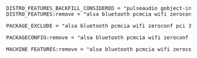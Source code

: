 <pre>DISTRO_FEATURES_BACKFILL_CONSIDERED = "pulseaudio gobject-introspection-data"
DISTRO_FEATURES:remove = "alsa bluetooth pcmcia wifi zeroconf pci 3g nfc x11 zsync-curl zstd zsh zram zlib znc zlog zip zile zeromq zeroconf zchunk zbar zabbix yajl yaml-cpp yasm yavta yp-tools ypbind-mt pyrtm python3 python3-absl python3-absl-native python3-aenum python3-aenum-native python3-aiodns python3-aiofiles python3-aiohttp python3-aiohttp-jinja2 python3-aiohttp-jinja2-native python3-aiohue python3-aiosignal python3-aiosignal-native python3-alabaster python3-alabaster-native python3-alembic python3-alembic-native lvm2 lvm2-native lz4 lz4-native lzip lzip-native lzo lzo-native lzop lzop-native m4 m4-native macchanger mailcap make make-mod-scripts make-native makedepend makedepend-native makedevs makedevs-native makeself makeself-native man-db man-pages mariadbmariadb-native matchbox-session mbedtls mbedtls-native alsa-equal alsa-lib alsa-lib-native alsa-oss alsa-plugins alsa-state alsa-tools alsa-topology-conf alsa-ucm-conf alsa-utils android-tools android-tools-conf android-tools-conf-configfs android-tools-native anthy anthy-native aoetools aom"

PACKAGE_EXCLUDE = "alsa bluetooth pcmcia wifi zeroconf pci 3g nfc x11 zsync-curl zstd zsh zram zlib znc zlog zip zile zeromq zeroconf zchunk zbar zabbix yajl yaml-cpp yasm yavta yp-tools ypbind-mt pyrtm python3 python3-absl python3-absl-native python3-aenum python3-aenum-native python3-aiodns python3-aiofiles python3-aiohttp python3-aiohttp-jinja2 python3-aiohttp-jinja2-native python3-aiohue python3-aiosignal python3-aiosignal-native python3-alabaster python3-alabaster-native python3-alembic python3-alembic-native lvm2 lvm2-native lz4 lz4-native lzip lzip-native lzo lzo-native lzop lzop-native m4 m4-native macchanger mailcap make make-mod-scripts make-native makedepend makedepend-native makedevs makedevs-native makeself makeself-native man-db man-pages mariadbmariadb-native matchbox-session mbedtls mbedtls-native alsa-equal alsa-lib alsa-lib-native alsa-oss alsa-plugins alsa-state alsa-tools alsa-topology-conf alsa-ucm-conf alsa-utils android-tools android-tools-conf android-tools-conf-configfs android-tools-native anthy anthy-native aoetools aom"

PACKAGECONFIG:remove = "alsa bluetooth pcmcia wifi zeroconf pci 3g nfc x11 zsync-curl zstd zsh zram zlib znc zlog zip zile zeromq zeroconf zchunk zbar zabbix yajl yaml-cpp yasm yavta yp-tools ypbind-mt pyrtm python3 python3-absl python3-absl-native python3-aenum python3-aenum-native python3-aiodns python3-aiofiles python3-aiohttp python3-aiohttp-jinja2 python3-aiohttp-jinja2-native python3-aiohue python3-aiosignal python3-aiosignal-native python3-alabaster python3-alabaster-native python3-alembic python3-alembic-native lvm2 lvm2-native lz4 lz4-native lzip lzip-native lzo lzo-native lzop lzop-native m4 m4-native macchanger mailcap make make-mod-scripts make-native makedepend makedepend-native makedevs makedevs-native makeself makeself-native man-db man-pages mariadbmariadb-native matchbox-session mbedtls mbedtls-native alsa-equal alsa-lib alsa-lib-native alsa-oss alsa-plugins alsa-state alsa-tools alsa-topology-conf alsa-ucm-conf alsa-utils android-tools android-tools-conf android-tools-conf-configfs android-tools-native anthy anthy-native aoetools aom"

MACHINE_FEATURES:remove = "alsa bluetooth pcmcia wifi zeroconf pci 3g nfc x11 zsync-curl zstd zsh zram zlib znc zlog zip zile zeromq zeroconf zchunk zbar zabbix yajl yaml-cpp yasm yavta yp-tools ypbind-mt pyrtm python3 python3-absl python3-absl-native python3-aenum python3-aenum-native python3-aiodns python3-aiofiles python3-aiohttp python3-aiohttp-jinja2 python3-aiohttp-jinja2-native python3-aiohue python3-aiosignal python3-aiosignal-native python3-alabaster python3-alabaster-native python3-alembic python3-alembic-native lvm2 lvm2-native lz4 lz4-native lzip lzip-native lzo lzo-native lzop lzop-native m4 m4-native macchanger mailcap make make-mod-scripts make-native makedepend makedepend-native makedevs makedevs-native makeself makeself-native man-db man-pages mariadbmariadb-native matchbox-session mbedtls mbedtls-native alsa-equal alsa-lib alsa-lib-native alsa-oss alsa-plugins alsa-state alsa-tools alsa-topology-conf alsa-ucm-conf alsa-utils android-tools android-tools-conf android-tools-conf-configfs android-tools-native anthy anthy-native aoetools aom"
</pre>

